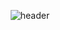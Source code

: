 <!--![header](https://capsule-render.vercel.app/api?type=wave&color=auto&height=300&section=header&text=capsule%20render&fontSize=90)-->
<!-- desc=Only%20Use%20Text -->
<p align="center">
  <img src="https://capsule-render.vercel.app/api?type=transparent&fontColor=703ee5&text=Ah-Yeon%20Kim&height=150&fontSize=60&descAlignY=75&descAlign=60" alt="header" />
</p>





<!--
**zenzen-k/zenzen-k** is a ✨ _special_ ✨ repository because its `README.md` (this file) appears on your GitHub profile.

Here are some ideas to get you started:

- 🔭 I’m currently working on ...
- 🌱 I’m currently learning ...
- 👯 I’m looking to collaborate on ...
- 🤔 I’m looking for help with ...
- 💬 Ask me about ...
- 📫 How to reach me: ...
- 😄 Pronouns: ...
- ⚡ Fun fact: ...
-->
